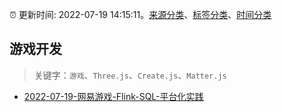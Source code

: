 :alarm_clock: 更新时间: 2022-07-19 14:15:11。[来源分类](../README.md)、[标签分类](../TAGS.md)、[时间分类](../TIMELINE.md)

## 游戏开发


> 关键字：`游戏`、`Three.js`、`Create.js`、`Matter.js`



- [2022-07-19-网易游戏-Flink-SQL-平台化实践](https://toutiao.io/k/h0wwrv1) 